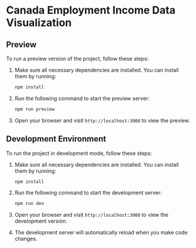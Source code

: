# Canada Employment Income Data Visualization

## Preview

To run a preview version of the project, follow these steps:

1. Make sure all necessary dependencies are installed. You can install them by running:
   ```bash
   npm install
   ```

2. Run the following command to start the preview server:
   ```bash
   npm run preview
   ```

3. Open your browser and visit `http://localhost:3000` to view the preview.

## Development Environment

To run the project in development mode, follow these steps:

1. Make sure all necessary dependencies are installed. You can install them by running:
   ```bash
   npm install
   ```

2. Run the following command to start the development server:
   ```bash
   npm run dev
   ```

3. Open your browser and visit `http://localhost:3000` to view the development version.

4. The development server will automatically reload when you make code changes.


